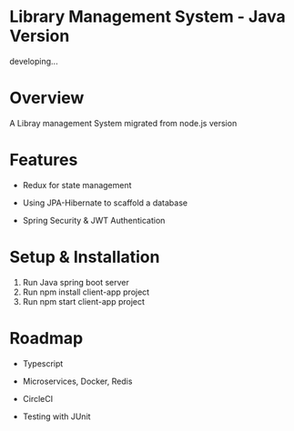 # Library Management System - Java Version

developing...

# Overview
A Libray management System migrated from node.js version

# Features

- Redux for state management

- Using JPA-Hibernate to scaffold a database

- Spring Security & JWT Authentication

# Setup & Installation
1. Run Java spring boot server
2. Run npm install client-app project
3. Run npm start client-app project

# Roadmap
- Typescript

- Microservices, Docker, Redis
 
- CircleCI

- Testing with JUnit

